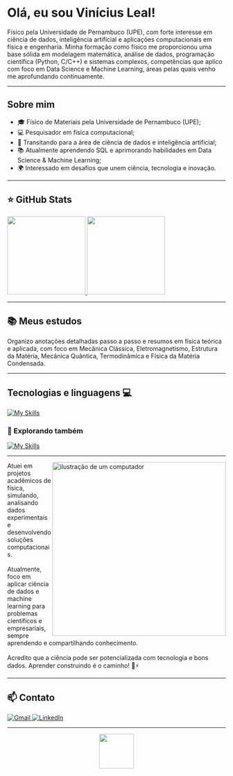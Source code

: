 # Olá, eu sou Vinícius Leal!

<p align="left">
  Físico pela Universidade de Pernambuco (UPE), com forte interesse em ciência de dados, inteligência artificial e aplicações computacionais em física e engenharia. Minha formação como físico me proporcionou uma base sólida em modelagem matemática, análise de dados, programação científica (Python, C/C++) e sistemas complexos, competências que aplico com foco em Data Science e Machine Learning, áreas pelas quais venho me aprofundando continuamente.
</p>

---

## Sobre mim

- 🎓 Físico de Materiais pela Universidade de Pernambuco (UPE);
- 💻 Pesquisador em física computacional;
- 🚀 Transitando para a área de ciência de dados e inteligência artificial;
- 📚 Atualmente aprendendo SQL e aprimorando habilidades em Data Science & Machine Learning;
- 🌍 Interessado em desafios que unem ciência, tecnologia e inovação.

---

## ⭐ GitHub Stats

<a href="https://github.com/ViniciusNL">
  <img height="180em" src="https://github-readme-stats.vercel.app/api?username=ViniciusNL&show_icons=true&theme=radical&include_all_commits=true&count_private=true"/>
  <img height="180em" src="https://github-readme-stats.vercel.app/api/top-langs/?username=ViniciusNL&layout=compact&langs_count=6&theme=radical"/>
</a>

---

## 📚 Meus estudos

Organizo anotações detalhadas passo a passo e resumos em física teórica e aplicada, com foco em Mecânica Clássica, Eletromagnetismo, Estrutura da Matéria, Mecânica Quântica, Termodinâmica e Física da Matéria Condensada.

---

## Tecnologias e linguagens 💻

[![My Skills](https://skillicons.dev/icons?i=python,c,cpp,pycharm,anaconda,arduino,latex,vscode,discord,gmail)](https://skillicons.dev)

### 🚀 Explorando também
[![My Skills](https://skillicons.dev/icons?i=mysql,sqlite,matlab,pytorch,r,github)](https://skillicons.dev)

---

<img src="https://raw.githubusercontent.com/MicaelliMedeiros/micaellimedeiros/master/image/computer-illustration.png" alt="ilustração de um computador" min-width="400px" max-width="400px" width="400px" align="right">

<p align="left">
  Atuei em projetos acadêmicos de física, simulando, analisando dados experimentais e desenvolvendo soluções computacionais.<br><br>
  Atualmente, foco em aplicar ciência de dados e machine learning para problemas científicos e empresariais, sempre aprendendo e compartilhando conhecimento.<br><br>
  Acredito que a ciência pode ser potencializada com tecnologia e bons dados. Aprender construindo é o caminho! 🧠⚡
</p>

---

## 📫 Contato

<p align="left">
  <a href="mailto:viniciusleal.pro@gmail.com" title="Gmail">
    <img src="https://img.shields.io/badge/-Gmail-D14836?style=flat-square&logo=gmail&logoColor=white" alt="Gmail"/>
  </a>
  <a href="https://www.linkedin.com/in/viniciusnleal" title="LinkedIn">
    <img src="https://img.shields.io/badge/-Linkedin-0e76a8?style=flat-square&logo=Linkedin&logoColor=white" alt="LinkedIn"/>
  </a>
</p>

---

<div align="center">
  <img src="https://visitor-badge.laobi.icu/badge?page_id=ViniciusNL.ViniciusNL&left_color=blueviolet&right_color=deepskyblue" width="80" />
</div>

